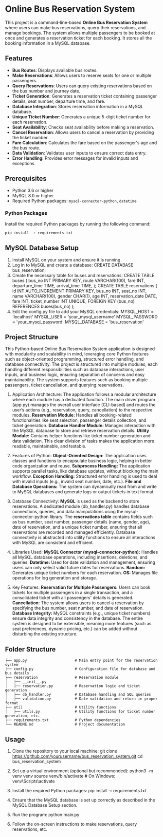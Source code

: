 # Online Bus Reservation System

This project is a command-line-based **Online Bus Reservation System** where users can make bus reservations, query their reservations, and manage bookings. The system allows multiple passengers to be booked at once and generates a reservation ticket for each booking. It stores all the booking information in a MySQL database.

## Features
- **Bus Routes**: Displays available bus routes.
- **Make Reservations**: Allows users to reserve seats for one or multiple passengers.
- **Query Reservations**: Users can query existing reservations based on the bus number and journey date.
- **Ticket Generation**: Generates a reservation ticket containing passenger details, seat number, departure time, and fare.
- **Database Integration**: Stores reservation information in a MySQL database.
- **Unique Ticket Number**: Generates a unique 5-digit ticket number for each reservation.
- **Seat Availability**: Checks seat availability before making a reservation.
- **Cancel Reservation**: Allows users to cancel a reservation by providing the ticket number.
- **Fare Calculation**: Calculates the fare based on the passenger's age and the bus route.
- **Data Validation**: Validates user inputs to ensure correct data entry.
- **Error Handling**: Provides error messages for invalid inputs and exceptions.

## Prerequisites
- Python 3.6 or higher
- MySQL 8.0 or higher
- Required Python packages: `mysql-connector-python`, `datetime`

### Python Packages
Install the required Python packages by running the following command:
```bash
pip install -r requirements.txt
```
## MySQL Database Setup
1. Install MySQL on your system and ensure it is running.
2. Log in to MySQL and create a database:
    CREATE DATABASE bus_reservation;
3. Create the necessary table for buses and reservations:
    CREATE TABLE buses (
        bus_no INT PRIMARY KEY,
        route VARCHAR(100),
        fare INT,
        departure_time TIME,
        arrival_time TIME,
    );
    CREATE TABLE reservations (
        id INT AUTO_INCREMENT PRIMARY KEY,
        bus_no INT,
        seat_no INT,
        name VARCHAR(100),
        gender CHAR(1),
        age INT,
        reservation_date DATE,
        fare INT,
        ticket_number INT UNIQUE,
        FOREIGN KEY (bus_no) REFERENCES buses(bus_no)
    );
4. Edit the config.py file to add your MySQL credentials:
    MYSQL_HOST = 'localhost'
    MYSQL_USER = 'your_mysql_username'
    MYSQL_PASSWORD = 'your_mysql_password'
    MYSQL_DATABASE = 'bus_reservation'

## Project Structure

This Python-based Online Bus Reservation System application is designed with modularity and scalability in mind, leveraging core Python features such as object-oriented programming, structured error handling, and database connectivity. The project is structured into multiple modules, each handling different responsibilities such as database interactions, user inputs, and business logic, ensuring separation of concerns and easy maintainability. The system supports features such as booking multiple passengers, ticket cancellation, and querying reservations.

1. Application Architecture:
The application follows a modular architecture where each module has a dedicated function. The main driver program (app.py) manages the overall user interface (CLI-based) and routes the user’s actions (e.g., reservation, query, cancellation) to the respective modules.
    **Reservation Module:** Handles all booking-related functionalities like seat selection, passenger details collection, and ticket generation.
    **Database Handler Module:** Manages interaction with the MySQL database to store and retrieve reservation details.
    **Utility Module:** Contains helper functions like ticket number generation and date validation.
This clear division of tasks makes the application more readable, maintainable, and testable.

2. Features of Python:
    **Object-Oriented Design:** The application uses classes and functions to encapsulate business logic, helping in better code organization and reuse.
    **Subprocess Handling:** The application supports parallel tasks, like database updates, without blocking the main workflow.
    **Exception Handling:** Structured error handling is used to deal with invalid inputs (e.g., invalid seat number, date, etc.).
    **File and Database Operations:** The system can dynamically read from and write to MySQL databases and generate logs or output tickets in text format.

3. Database Connectivity:
    **MySQL** is used as the backend to store reservations. A dedicated module (db_handler.py) handles database connections, queries, and data manipulations using the mysql-connector-python library.
    The **reservations table** contains fields such as bus number, seat number, passenger details (name, gender, age), date of reservation, and a unique ticket number, ensuring that all reservations are recorded and managed efficiently.
    Database connectivity is abstracted into utility functions to ensure all interactions with MySQL are consistent and efficient.

4. Libraries Used:
    **MySQL Connector (mysql-connector-python):** Handles all MySQL database operations, including insertions, deletions, and queries.
    **Datetime:** Used for date validation and management, ensuring users can only select valid future dates for reservations.
    **Random:** Generates unique ticket numbers for each reservation.
    **OS:** Manages file operations for log generation and storage.

5. Key Features:
	**Reservation for Multiple Passengers:** Users can book tickets for multiple passengers in a single transaction, and a consolidated ticket with all passengers' details is generated.
    **Cancellation:** The system allows users to cancel a reservation by specifying the bus number, seat number, and date of reservation.
    **Database Integrity:** MySQL constraints (e.g., unique ticket numbers) ensure data integrity and consistency in the database.
The entire system is designed to be extensible, meaning more features (such as seat preferences, dynamic pricing, etc.) can be added without disturbing the existing structure.

## Folder Structure
```
├── app.py                      # Main entry point for the reservation system
├── config.py                   # Configuration file for database and bus details
├── reservation                 # Reservation module
│   ├── __init__.py
│   ├── reservation.py          # Reservation logic and ticket generation
│   ├── db_handler.py           # Database handling and SQL queries
│   ├── validation.py           # Date validation and return in proper format
├── util                        # Utility functions
│   ├── utils.py                # Utility functions for ticket number generation, etc.
├── requirements.txt            # Python dependencies
└── README.md                   # Project documentation
```
## Usage
1. Clone the repository to your local machine:
    git clone https://github.com/yourusername/bus_reservation_system.git
    cd bus_reservation_system
2. Set up a virtual environment (optional but recommended):
    python3 -m venv venv
    source venv/bin/activate  # On Windows: venv\Scripts\activate
3. Install the required Python packages:
    pip install -r requirements.txt
4. Ensure that the MySQL database is set up correctly as described in the MySQL Database Setup section.

5. Run the program:
    python main.py
6. Follow the on-screen instructions to make reservations, query reservations, etc.

